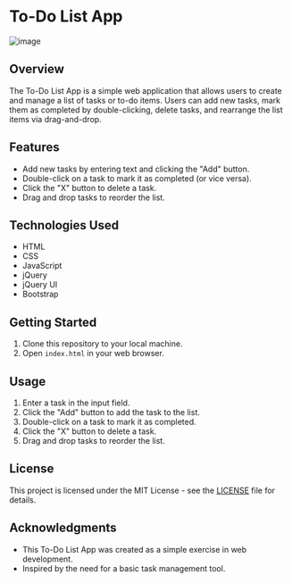 # To-Do List App

![image](https://github.com/BRobinson404/to-do-list-app/assets/122922678/204324c6-a163-45e7-aca8-46d56d99d8e8)

## Overview

The To-Do List App is a simple web application that allows users to create and manage a list of tasks or to-do items. Users can add new tasks, mark them as completed by double-clicking, delete tasks, and rearrange the list items via drag-and-drop.

## Features

- Add new tasks by entering text and clicking the "Add" button.
- Double-click on a task to mark it as completed (or vice versa).
- Click the "X" button to delete a task.
- Drag and drop tasks to reorder the list.

## Technologies Used

- HTML
- CSS
- JavaScript
- jQuery
- jQuery UI
- Bootstrap

## Getting Started

1. Clone this repository to your local machine.
2. Open `index.html` in your web browser.

## Usage

1. Enter a task in the input field.
2. Click the "Add" button to add the task to the list.
3. Double-click on a task to mark it as completed.
4. Click the "X" button to delete a task.
5. Drag and drop tasks to reorder the list.

## License

This project is licensed under the MIT License - see the [LICENSE](LICENSE) file for details.

## Acknowledgments

- This To-Do List App was created as a simple exercise in web development.
- Inspired by the need for a basic task management tool.

